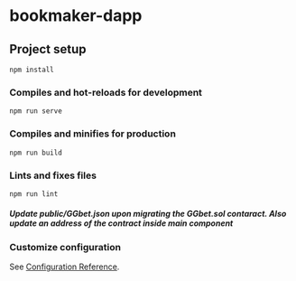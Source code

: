 # bookmaker-dapp

## Project setup

```
npm install
```

### Compiles and hot-reloads for development

```
npm run serve
```

### Compiles and minifies for production

```
npm run build
```

### Lints and fixes files

```
npm run lint
```

##### Update public/GGbet.json upon migrating the GGbet.sol contaract. Also update an address of the contract inside main component

### Customize configuration

See [Configuration Reference](https://cli.vuejs.org/config/).
